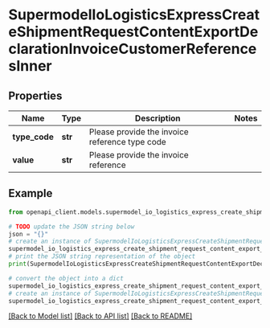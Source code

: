 # SupermodelIoLogisticsExpressCreateShipmentRequestContentExportDeclarationInvoiceCustomerReferencesInner


## Properties

Name | Type | Description | Notes
------------ | ------------- | ------------- | -------------
**type_code** | **str** | Please provide the invoice reference type code | 
**value** | **str** | Please provide the invoice reference | 

## Example

```python
from openapi_client.models.supermodel_io_logistics_express_create_shipment_request_content_export_declaration_invoice_customer_references_inner import SupermodelIoLogisticsExpressCreateShipmentRequestContentExportDeclarationInvoiceCustomerReferencesInner

# TODO update the JSON string below
json = "{}"
# create an instance of SupermodelIoLogisticsExpressCreateShipmentRequestContentExportDeclarationInvoiceCustomerReferencesInner from a JSON string
supermodel_io_logistics_express_create_shipment_request_content_export_declaration_invoice_customer_references_inner_instance = SupermodelIoLogisticsExpressCreateShipmentRequestContentExportDeclarationInvoiceCustomerReferencesInner.from_json(json)
# print the JSON string representation of the object
print(SupermodelIoLogisticsExpressCreateShipmentRequestContentExportDeclarationInvoiceCustomerReferencesInner.to_json())

# convert the object into a dict
supermodel_io_logistics_express_create_shipment_request_content_export_declaration_invoice_customer_references_inner_dict = supermodel_io_logistics_express_create_shipment_request_content_export_declaration_invoice_customer_references_inner_instance.to_dict()
# create an instance of SupermodelIoLogisticsExpressCreateShipmentRequestContentExportDeclarationInvoiceCustomerReferencesInner from a dict
supermodel_io_logistics_express_create_shipment_request_content_export_declaration_invoice_customer_references_inner_from_dict = SupermodelIoLogisticsExpressCreateShipmentRequestContentExportDeclarationInvoiceCustomerReferencesInner.from_dict(supermodel_io_logistics_express_create_shipment_request_content_export_declaration_invoice_customer_references_inner_dict)
```
[[Back to Model list]](../README.md#documentation-for-models) [[Back to API list]](../README.md#documentation-for-api-endpoints) [[Back to README]](../README.md)


